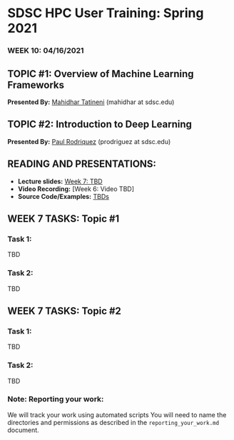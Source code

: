 # SDSC HPC User Training: Spring 2021

###  WEEK 10: 04/16/2021

## TOPIC #1: Overview of Machine Learning Frameworks
**Presented By:** [Mahidhar Tatineni](https://www.sdsc.edu/research/researcher_spotlight/tatineni_mahidhar.html) (mahidhar at  sdsc.edu)


## TOPIC #2: Introduction to Deep Learning
**Presented By:** [Paul Rodriquez](https://www.linkedin.com/in/paul-rodriguez-76ba43158/) (prodriguez at sdsc.edu)

## READING AND PRESENTATIONS:

* **Lecture slides:** [Week 7: TBD]()
* **Video Recording:** [Week 6: Video TBD]
* **Source Code/Examples:** [TBDs]()



## WEEK 7 TASKS: Topic #1

### Task 1: 
TBD

### Task 2:
TBD

## WEEK 7 TASKS: Topic #2

### Task 1: 
TBD

### Task 2:
TBD



### Note: Reporting your work:
We will track your work using automated scripts
You will need to name the directories and permissions as described in the ``reporting_your_work.md`` document.
